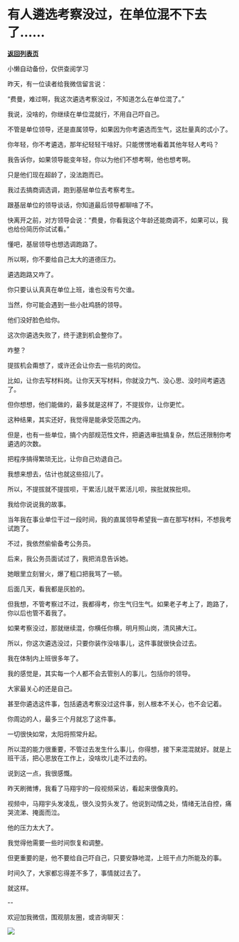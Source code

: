 # 有人遴选考察没过，在单位混不下去了……

[**返回列表页**](/gzh/费曼的小茶馆)

小懒自动备份，仅供查阅学习

昨天，有一位读者给我微信留言说：

“费曼，难过啊，我这次遴选考察没过，不知道怎么在单位混了。”  

我说，没啥的，你继续在单位混就行，不用自己吓自己。  

不管是单位领导，还是直属领导，如果因为你考遴选而生气，这肚量真的忒小了。

你年轻，你不考遴选，那年纪轻轻干啥好。只能愣愣地看着其他年轻人考吗？  

我告诉你，如果领导能变年轻，你以为他们不想考啊，他也想考啊。

只是他们现在超龄了，没法跑而已。

我过去搞商调选调，跑到基层单位去考察考生。

跟基层单位的领导谈话，你知道最后领导都聊啥了不。

快离开之前，对方领导会说：“费曼，你看我这个年龄还能商调不，如果可以，我也给份简历你试试看。”

懂吧，基层领导也想选调跑路了。

所以啊，你不要给自己太大的道德压力。

遴选跑路又咋了。  

你只要认认真真在单位上班，谁也没有亏欠谁。

当然，你可能会遇到一些小肚鸡肠的领导。

他们没好脸色给你。

这次你遴选失败了，终于逮到机会整你了。

咋整？

提拔机会甭想了，或许还会让你去一些坑的岗位。  

比如，让你去写材料岗。让你天天写材料，你就没力气、没心思、没时间考遴选了。

但你想想，他们能做的，最多就是这样了，不提拔你，让你更忙。  

这种结果，其实还好，我觉得是能承受范围之内。

但是，也有一些单位，搞个内部规范性文件，把遴选审批搞复杂，然后还限制你考遴选的次数。

把程序搞得繁琐无比，让你自己劝退自己。

我想来想去，估计也就这些招儿了。  

所以，不提拔就不提拔呗，干累活儿就干累活儿呗，挨批就挨批呗。  

我给你说说我的故事。

当年我在事业单位干过一段时间，我的直属领导希望我一直在那写材料，不想我考试跑了。  

不过，我依然偷偷备考公务员。

后来，我公务员面试过了，我把消息告诉她。

她眼里立刻冒火，爆了粗口把我骂了一顿。

后面几天，看我都是灰脸的。

但我想，不管考察过不过，我都得考，你生气归生气。如果老子考上了，跑路了，你以后也管不着我了。

如果考察没过，那就继续混，你横任你横，明月照山岗，清风拂大江。

所以，你这次遴选没过，只要你装作没啥事儿，这件事就很快会过去。  

我在体制内上班很多年了。  

我的感觉是，其实每一个人都不会去管别人的事儿，包括你的领导。  

大家最关心的还是自己。  

甚至你遴选这件事，包括遴选考察没过这件事，别人根本不关心，也不会记着。

你周边的人，最多三个月就忘了这件事。

一切很快如常，太阳将照常升起。

所以混的能力很重要，不管过去发生什么事儿，你得想，接下来混混就好。就是上班干活，把心思放在工作上，没啥坎儿走不过去的。

说到这一点，我很感慨。

昨天刷微博，我看了马翔宇的一段视频采访，看起来很像真的。

视频中，马翔宇头发凌乱，很久没剪头发了。他说到动情之处，情绪无法自控，痛哭流涕、掩面而泣。

他的压力太大了。  

我觉得他需要一些时间恢复和调整。  

但更重要的是，他不要给自己吓自己，只要安静地混，上班干点力所能及的事。

时间久了，大家都忘得差不多了，事情就过去了。  

就这样。

\--  

欢迎加我微信，围观朋友圈，或咨询聊天：  

![](https://mmbiz.qpic.cn/mmbiz_jpg/4ufdCXwkRAogiaBPlLVvMdhW25OKOspeLKicEd7LtibnPG1m66ljicjv5q7W5uHrPrOnhOiaExezAKMkAnQpKcBBLMw/640?wx_fmt=jpeg&from;=appmsg)

